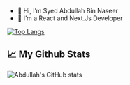 - 👋 Hi, I’m Syed Abdullah Bin Naseer
- 👀 I’m a React and Next.Js Developer


<!-- [![Top Langs](https://github-readme-stats.vercel.app/api/top-langs/?username=anuraghazra&langs_count=8)](https://github.com/anuraghazra/github-readme-stats) -->
[![Top Langs](https://github-readme-stats.vercel.app/api/top-langs/?username=anuraghazra&layout=compact)](https://github.com/anuraghazra/github-readme-stats)


## 📈 My Github Stats

![Abdullah's GitHub stats](https://github-readme-stats.vercel.app/api?username=sabn730&count_private=true&show_icons=true&theme=chartreuse-dark)
